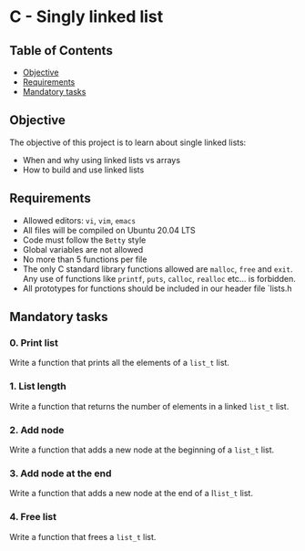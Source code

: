 # C - Singly linked list

##	Table of Contents

-	[Objective](#Objective)
-	[Requirements](#Requirements)
-	[Mandatory tasks](#Mandatory-tasks)

##	Objective

The objective of this project is to learn about single linked lists:
- 	When and why using linked lists vs arrays
-	How to build and use linked lists

##	Requirements

-	Allowed editors: `vi`, `vim`, `emacs`
-   All files will be compiled on Ubuntu 20.04 LTS
-   Code must follow the `Betty` style
-   Global variables are not allowed
-	No more than 5 functions per file
-	The only C standard library functions allowed are `malloc`, `free` and `exit`. Any use of functions like `printf`, `puts`, `calloc`, `realloc` etc… is forbidden.
-	All prototypes for functions should be included in our header file `lists.h

##	Mandatory tasks

### 0. Print list

Write a function that prints all the elements of a `list_t` list.

### 1. List length

Write a function that returns the number of elements in a linked `list_t` list.

### 2. Add node

Write a function that adds a new node at the beginning of a `list_t` list.

### 3. Add node at the end

Write a function that adds a new node at the end of a l`list_t` list.

### 4. Free list

Write a function that frees a `list_t` list.
